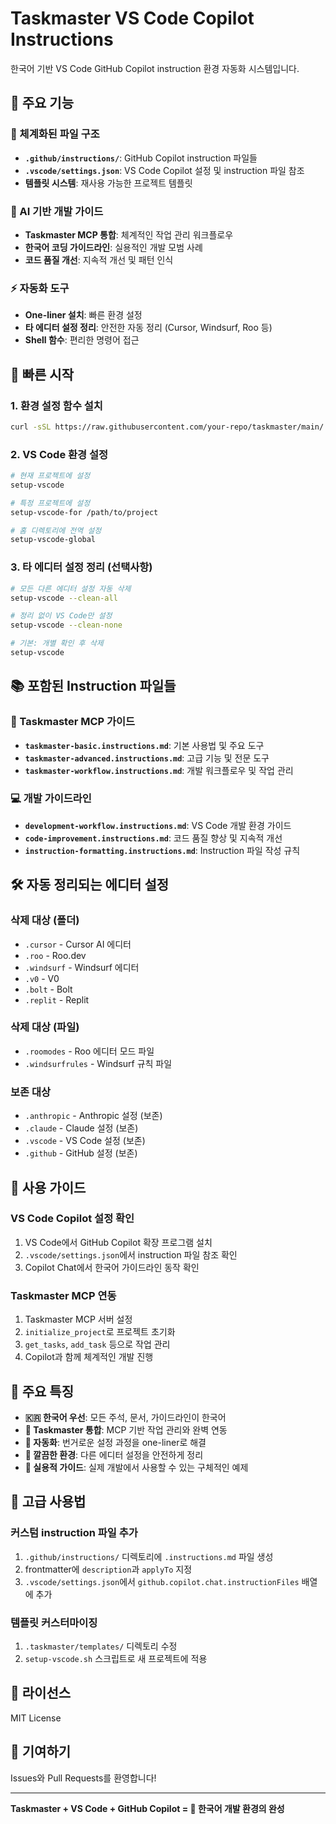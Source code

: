 # Taskmaster VS Code Copilot Instructions

한국어 기반 VS Code GitHub Copilot instruction 환경 자동화 시스템입니다.

## 🎯 주요 기능

### 📁 체계화된 파일 구조
- **`.github/instructions/`**: GitHub Copilot instruction 파일들
- **`.vscode/settings.json`**: VS Code Copilot 설정 및 instruction 파일 참조
- **템플릿 시스템**: 재사용 가능한 프로젝트 템플릿

### 🤖 AI 기반 개발 가이드
- **Taskmaster MCP 통합**: 체계적인 작업 관리 워크플로우
- **한국어 코딩 가이드라인**: 실용적인 개발 모범 사례
- **코드 품질 개선**: 지속적 개선 및 패턴 인식

### ⚡ 자동화 도구
- **One-liner 설치**: 빠른 환경 설정
- **타 에디터 설정 정리**: 안전한 자동 정리 (Cursor, Windsurf, Roo 등)
- **Shell 함수**: 편리한 명령어 접근

## 🚀 빠른 시작

### 1. 환경 설정 함수 설치
```bash
curl -sSL https://raw.githubusercontent.com/your-repo/taskmaster/main/.taskmaster/install-functions.sh | bash
```

### 2. VS Code 환경 설정
```bash
# 현재 프로젝트에 설정
setup-vscode

# 특정 프로젝트에 설정  
setup-vscode-for /path/to/project

# 홈 디렉토리에 전역 설정
setup-vscode-global
```

### 3. 타 에디터 설정 정리 (선택사항)
```bash
# 모든 다른 에디터 설정 자동 삭제
setup-vscode --clean-all

# 정리 없이 VS Code만 설정
setup-vscode --clean-none

# 기본: 개별 확인 후 삭제
setup-vscode
```

## 📚 포함된 Instruction 파일들

### 🔧 Taskmaster MCP 가이드
- **`taskmaster-basic.instructions.md`**: 기본 사용법 및 주요 도구
- **`taskmaster-advanced.instructions.md`**: 고급 기능 및 전문 도구  
- **`taskmaster-workflow.instructions.md`**: 개발 워크플로우 및 작업 관리

### 💻 개발 가이드라인
- **`development-workflow.instructions.md`**: VS Code 개발 환경 가이드
- **`code-improvement.instructions.md`**: 코드 품질 향상 및 지속적 개선
- **`instruction-formatting.instructions.md`**: Instruction 파일 작성 규칙

## 🛠️ 자동 정리되는 에디터 설정

### 삭제 대상 (폴더)
- `.cursor` - Cursor AI 에디터
- `.roo` - Roo.dev
- `.windsurf` - Windsurf 에디터
- `.v0` - V0
- `.bolt` - Bolt  
- `.replit` - Replit

### 삭제 대상 (파일)
- `.roomodes` - Roo 에디터 모드 파일
- `.windsurfrules` - Windsurf 규칙 파일

### 보존 대상
- `.anthropic` - Anthropic 설정 (보존)
- `.claude` - Claude 설정 (보존)
- `.vscode` - VS Code 설정 (보존)
- `.github` - GitHub 설정 (보존)

## 📖 사용 가이드

### VS Code Copilot 설정 확인
1. VS Code에서 GitHub Copilot 확장 프로그램 설치
2. `.vscode/settings.json`에서 instruction 파일 참조 확인
3. Copilot Chat에서 한국어 가이드라인 동작 확인

### Taskmaster MCP 연동
1. Taskmaster MCP 서버 설정
2. `initialize_project`로 프로젝트 초기화
3. `get_tasks`, `add_task` 등으로 작업 관리
4. Copilot과 함께 체계적인 개발 진행

## 🎨 주요 특징

- **🇰🇷 한국어 우선**: 모든 주석, 문서, 가이드라인이 한국어
- **🤝 Taskmaster 통합**: MCP 기반 작업 관리와 완벽 연동
- **🔄 자동화**: 번거로운 설정 과정을 one-liner로 해결
- **🧹 깔끔한 환경**: 다른 에디터 설정을 안전하게 정리
- **📝 실용적 가이드**: 실제 개발에서 사용할 수 있는 구체적인 예제

## 🔧 고급 사용법

### 커스텀 instruction 파일 추가
1. `.github/instructions/` 디렉토리에 `.instructions.md` 파일 생성
2. frontmatter에 `description`과 `applyTo` 지정
3. `.vscode/settings.json`에서 `github.copilot.chat.instructionFiles` 배열에 추가

### 템플릿 커스터마이징
1. `.taskmaster/templates/` 디렉토리 수정
2. `setup-vscode.sh` 스크립트로 새 프로젝트에 적용

## 📄 라이선스

MIT License

## 🤝 기여하기

Issues와 Pull Requests를 환영합니다!

---

**Taskmaster + VS Code + GitHub Copilot = 🚀 한국어 개발 환경의 완성**
